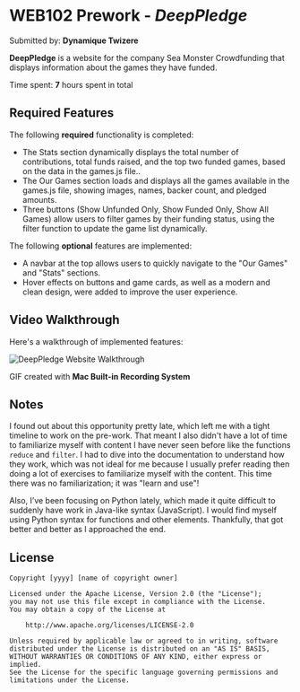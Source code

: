 # WEB102 Prework - *DeepPledge*

Submitted by: **Dynamique Twizere**

**DeepPledge** is a website for the company Sea Monster Crowdfunding that displays information about the games they have funded.

Time spent: **7** hours spent in total

## Required Features

The following **required** functionality is completed:

* The Stats section dynamically displays the total number of contributions, total funds raised, and the top two funded games, based on the data in the games.js file..
* The Our Games section loads and displays all the games available in the games.js file, showing images, names, backer count, and pledged amounts.
* Three buttons (Show Unfunded Only, Show Funded Only, Show All Games) allow users to filter games by their funding status, using the filter function to update the game list dynamically.

The following **optional** features are implemented:

* A navbar at the top allows users to quickly navigate to the "Our Games" and "Stats" sections.
* Hover effects on buttons and game cards, as well as a modern and clean design, were added to improve the user experience.

## Video Walkthrough

Here's a walkthrough of implemented features:

<img src='https://imgur.com/K1gzGC5' title='DeepPledge Website Walkthrough' width='' alt='DeepPledge Website Walkthrough' />

GIF created with **Mac Built-in Recording System**

## Notes

I found out about this opportunity pretty late, which left me with a tight timeline to work on the pre-work. That meant I also didn't have a lot of time to familiarize myself with content I have never seen before like the functions `reduce` and `filter`. I had to dive into the documentation to understand how they work, which was not ideal for me because I usually prefer reading then doing a lot of exercises to familiarize myself with the content. This time there was no familiarization; it was "learn and use"!

Also, I’ve been focusing on Python lately, which made it quite difficult to suddenly have work in Java-like syntax (JavaScript). I would find myself using Python syntax for functions and other elements. Thankfully, that got better and better as I approached the end.


## License

    Copyright [yyyy] [name of copyright owner]

    Licensed under the Apache License, Version 2.0 (the "License");
    you may not use this file except in compliance with the License.
    You may obtain a copy of the License at

        http://www.apache.org/licenses/LICENSE-2.0

    Unless required by applicable law or agreed to in writing, software
    distributed under the License is distributed on an "AS IS" BASIS,
    WITHOUT WARRANTIES OR CONDITIONS OF ANY KIND, either express or implied.
    See the License for the specific language governing permissions and
    limitations under the License.
